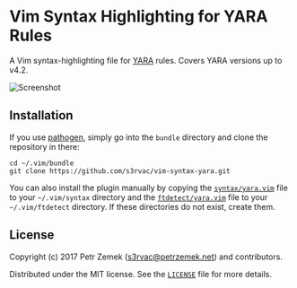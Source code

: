 # Vim Syntax Highlighting for YARA Rules

A Vim syntax-highlighting file for [YARA](https://virustotal.github.io/yara/)
rules. Covers YARA versions up to v4.2.

![Screenshot](screenshot.png "Syntax highlighting in action.")

## Installation

If you use [pathogen](https://github.com/tpope/vim-pathogen), simply go
into the `bundle` directory and clone the repository in there:
```
cd ~/.vim/bundle
git clone https://github.com/s3rvac/vim-syntax-yara.git
```
You can also install the plugin manually by copying the
[`syntax/yara.vim`](https://raw.githubusercontent.com/s3rvac/vim-syntax-yara/master/syntax/yara.vim)
file to your `~/.vim/syntax` directory and the
[`ftdetect/yara.vim`](https://raw.githubusercontent.com/s3rvac/vim-syntax-yara/master/ftdetect/yara.vim)
file to your `~/.vim/ftdetect` directory. If these directories do not exist,
create them.

## License

Copyright (c) 2017 Petr Zemek (s3rvac@petrzemek.net) and contributors.

Distributed under the MIT license. See the
[`LICENSE`](https://github.com/s3rvac/vim-syntax-yara/blob/master/LICENSE)
file for more details.
